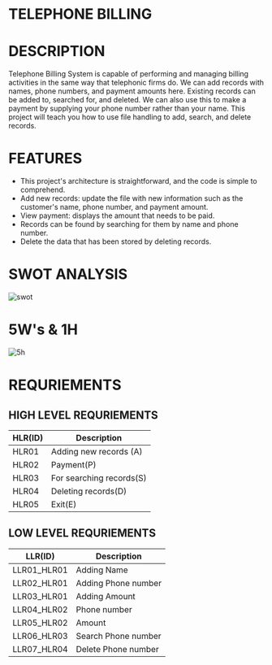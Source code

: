 # TELEPHONE BILLING
# DESCRIPTION

Telephone Billing System is capable of performing and managing billing activities in the same way that telephonic firms do. We can add records with names, phone numbers, and payment amounts here. Existing records can be added to, searched for, and deleted. We can also use this to make a payment by supplying your phone number rather than your name. This project will teach you how to use file handling to add, search, and delete records.

# FEATURES
- This project's architecture is straightforward, and the code is simple to comprehend.
- Add new records: update the file with new information such as the customer's name, phone number, and payment amount.
- View payment: displays the amount that needs to be paid.
- Records can be found by searching for them by name and phone number.
- Delete the data that has been stored by deleting records.

# SWOT ANALYSIS

![swot](https://user-images.githubusercontent.com/101035658/160980348-7b79ad67-2da5-4ac7-9040-e44eb7843350.png)

# 5W's & 1H

![5h](https://user-images.githubusercontent.com/101035658/160983114-191faa3f-9848-4709-aa08-0f2a85d58dda.png)

# REQURIEMENTS
## HIGH LEVEL REQURIEMENTS

<html>
<body>
<!--StartFragment-->

HLR(ID) | Description
-- | --
HLR01 | Adding new records (A)
HLR02 | Payment(P)
HLR03 | For searching records(S)
HLR04 | Deleting records(D)
HLR05 | Exit(E)

<!--EndFragment-->
</body>
</html>

## LOW LEVEL REQURIEMENTS

<html>
<body>
<!--StartFragment-->

LLR(ID) | Description
-- | --
LLR01_HLR01 | Adding Name
LLR02_HLR01 | Adding Phone number
LLR03_HLR01 | Adding Amount
LLR04_HLR02 | Phone number
LLR05_HLR02 | Amount
LLR06_HLR03 | Search Phone number
LLR07_HLR04 | Delete Phone number

<!--EndFragment-->
</body>
</html>